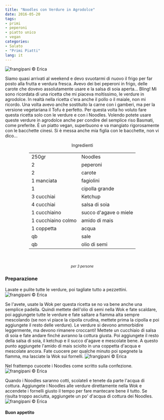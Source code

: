 ```yaml
---
title: "Noodles con Verdure in Agrodolce"
date: 2016-05-20
tags:
- primi
- peperoni
- piatto unico
- vegan
categories:
- Salato
- "Primi Piatti"
lang: it
---
```

![](header.jpg "frangipani © Erica")

Siamo quasi arrivati al weekend e devo svuotarmi di nuovo il frigo per far posto alla frutta e verdura fresca. Avevo dei bei peperoni in frigo, delle carote che dovevo assolutamente usare e la salsa di soia aperta... Bling! Mi sono ricordata di una ricetta che mi piaceva moltissimo, le verdure in agrodolce. In realtà nella ricetta c'era anche il pollo o il maiale, non mi ricordo. Una volta avevo anche sostituito la carne con i gamberi, ma per la versione vegetariana il Tofu è perfetto. Per questa volta ho voluto fare questa ricetta solo con le verdure e con i Noodles. Volendo potete usare queste verdure in agrodolce anche per condire del semplice riso Basmati, come preferite. È un piatto vegan, superbuono e va mangiato rigorosamente con le bacchette cinesi. Si è messa anche mia figlia con le bacchette, non vi dico...

<div id="wrapper" style="text-align: center">
  <div id="yourdiv" style="display: inline-block;">
    <div class="ingredients">
      <div class="ingredients-title">Ingredienti</div>
      <table>
        <tbody>
          <tr>
            <td>250gr</td>
            <td>Noodles</td>
          </tr>
          <tr>
            <td>2</td>
            <td>peperoni</td>
          </tr>
          <tr>
            <td>2</td>
            <td>carote</td>
          </tr>
          <tr>
            <td>1 manciata</td>
            <td>fagiolini</td>
          </tr>
          <tr>
            <td>1</td>
            <td>cipolla grande</td>
          </tr>
          <tr>
            <td>3 cucchiai</td>
            <td>Ketchup</td>
          </tr>
          <tr>
            <td>4 cucchiai</td>
            <td>salsa di soia</td>
          </tr>
          <tr>
            <td>1 cucchiaino</td>
            <td>succo d'agave o miele</td>
          </tr>
          <tr>
            <td>1 cucchiaino colmo</td>
            <td>amido di mais</td>
          </tr>
          <tr>
            <td>1 coppetta</td>
            <td>acqua</td>
          </tr>
          <tr>
            <td>qb</td>
            <td>sale</td>
          </tr>
          <tr>
            <td>qb</td>
            <td>olio di semi</td>
          </tr>
        </tbody>
      </table>
      <br></br>
      <i class="pull-right" style="font-size: 80%;">per 3 persone</i>
    </div>
  </div>
</div>


<h3>
  <font color="grey">
    <i class="fa fa-cogs"></i>
  </font> Preparazione
</h3>

Lavate e pulite tutte le verdure, poi tagliate tutto a pezzettini.
![](ingredienti.jpg "frangipani © Erica")

Se l'avete, usate la Wok per questa ricetta se no va bene anche una semplice padella. Quindi mettete dell'olio di semi nella Wok e fate scaldare, poi aggiungete tutte le verdure e fate saltare a fiamma alta sempre mescolando (se non vi piace la cipolla crudina, mettete prima la cipolla e poi aggiungete il resto delle verdure). Le verdure si devono ammorbidire leggermente, ma devono rimanere croccanti! Mettete un cucchiaio di salsa di soia e fate andare finché avranno la cottura giusta. Poi aggiungete il resto della salsa di soia, il ketchup e il succo d'agave e mescolate bene. A questo punto aggiungete l'amido di mais sciolto in una coppetta d'acqua e mescolate ancora. Fate cuocere per qualche minuto poi spegnete la fiamma, ma lasciate la Wok sui fornelli.
![](verdure.jpg "frangipani © Erica")

Nel frattempo cuocete i Noodles come scritto sulla confezione.
![](noodles.jpg "frangipani © Erica")

Quando i Noodles saranno cotti, scolateli e tenete da parte l'acqua di cottura. Aggiungete i Noodles alle verdure direttamente nella Wok e accendete i fornelli giusto il tempo per fare mantecare bene il tutto. Se risulta troppo asciutta, aggiungete un po' d'acqua di cottura dei Noodles.
![](risultato.jpg "frangipani © Erica")


<h4>Buon appetito
  <font color="red">
    <i class="fa fa-smile-o"></i>
  </font>
</h4>
